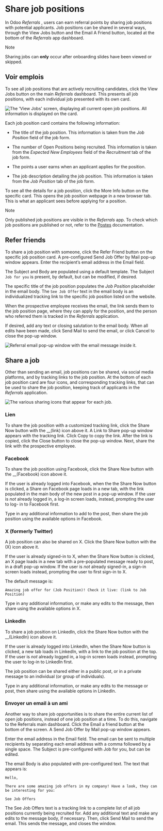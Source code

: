 # Share job positions

In Odoo _Referrals_ , users can earn referral points by sharing job positions
with potential applicants. Job positions can be shared in several ways,
through the View Jobs button and the Email A Friend button, located at the
bottom of the _Referrals_ app dashboard.

Note

Sharing jobs can **only** occur after onboarding slides have been viewed or
skipped.

## Voir emplois

To see all job positions that are actively recruiting candidates, click the
View Jobs button on the main _Referrals_ dashboard. This presents all job
positions, with each individual job presented with its own card.

![The 'View Jobs' screen, displaying all current open job positions. All
information is displayed on the card.](../../../_images/jobs1.png)

Each job position card contains the following information:

  * The title of the job position. This information is taken from the _Job Position_ field of the job form.

  * The number of Open Positions being recruited. This information is taken from the _Expected New Employees_ field of the _Recruitment_ tab of the job form.

  * The points a user earns when an applicant applies for the position.

  * The job description detailing the job position. This information is taken from the _Job Position_ tab of the job form.

To see all the details for a job position, click the More Info button on the
specific card. This opens the job position webpage in a new browser tab. This
is what an applicant sees before applying for a position.

Note

Only published job positions are visible in the _Referrals_ app. To check
which job positions are published or not, refer to the
[Postes](../recruitment/new_job.html) documentation.

## Refer friends

To share a job position with someone, click the Refer Friend button on the
specific job position card. A pre-configured Send Job Offer by Mail pop-up
window appears. Enter the recipient’s email address in the Email field.

The Subject and Body are populated using a default template. The Subject `Job
for you` is present, by default, but can be modified, if desired.

The specific title of the job position populates the _Job Position_
placeholder in the email body. The `See Job Offer` text in the email body is
an individualized tracking link to the specific job position listed on the
website.

When the prospective employee receives the email, the link sends them to the
job position page, where they can apply for the position, and the person who
referred them is tracked in the _Referrals_ application.

If desired, add any text or closing salutation to the email body. When all
edits have been made, click Send Mail to send the email, or click Cancel to
close the pop-up window.

![Referral email pop-up window with the email message inside
it.](../../../_images/email.png)

## Share a job

Other than sending an email, job positions can be shared, via social media
platforms, and by tracking links to the job position. At the bottom of each
job position card are four icons, and corresponding tracking links, that can
be used to share the job position, keeping track of applicants in the
_Referrals_ application.

![The various sharing icons that appear for each
job.](../../../_images/share.png)

### Lien

To share the job position with a customized tracking link, click the Share Now
button with the __(link) icon above it. A Link to Share pop-up window appears
with the tracking link. Click Copy to copy the link. After the link is copied,
click the Close button to close the pop-up window. Next, share the link with
the prospective employee.

### Facebook

To share the job position using Facebook, click the Share Now button with the
__(Facebook) icon above it.

If the user is already logged into Facebook, when the the Share Now button is
clicked, a Share on Facebook page loads in a new tab, with the link populated
in the main body of the new post in a pop-up window. If the user is _not_
already logged in, a log-in screen loads, instead, prompting the user to log-
in to Facebook first.

Type in any additional information to add to the post, then share the job
position using the available options in Facebook.

### X (formerly Twitter)

A job position can also be shared on X. Click the Share Now button with the
(X) icon above it.

If the user is already signed-in to X, when the Share Now button is clicked,
an X page loads in a new tab with a pre-populated message ready to post, in a
draft pop-up window. If the user is _not_ already signed-in, a sign-in screen
loads instead, prompting the user to first sign-in to X.

The default message is:

`Amazing job offer for (Job Position)! Check it live: (link to Job Position)`

Type in any additional information, or make any edits to the message, then
share using the available options in X.

### LinkedIn

To share a job position on LinkedIn, click the Share Now button with the
__(LinkedIn) icon above it.

If the user is already logged into LinkedIn, when the Share Now button is
clicked, a new tab loads in LinkedIn, with a link to the job position at the
top. If the user is _not_ already logged in, a log-in screen loads instead,
prompting the user to log-in to LinkedIn first.

The job position can be shared either in a public post, or in a private
message to an individual (or group of individuals).

Type in any additional information, or make any edits to the message or post,
then share using the available options in LinkedIn.

### Envoyer un email à un ami

Another way to share job opportunities is to share the entire current list of
open job positions, instead of one job position at a time. To do this,
navigate to the Referrals main dashboard. Click the Email a friend button at
the bottom of the screen. A Send Job Offer by Mail pop-up window appears.

Enter the email address in the Email field. The email can be sent to multiple
recipients by separating each email address with a comma followed by a single
space. The Subject is pre-configured with Job for you, but can be edited.

The email Body is also populated with pre-configured text. The text that
appears is:

`Hello,`

`There are some amazing job offers in my company! Have a look, they can be
interesting for you:`

`See Job Offers`

The See Job Offers text is a tracking link to a complete list of all job
positions currently being recruited for. Add any additional text and make any
edits to the message body, if necessary. Then, click Send Mail to send the
email. This sends the message, and closes the window.

